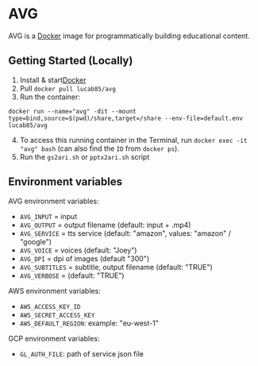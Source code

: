 # AVG

AVG is a [Docker](https://www.docker.com/) image for
programmatically building educational content.

## Getting Started (Locally)

1.  Install & start[Docker](https://docs.docker.com/install/)
2.  Pull `docker pull lucab85/avg`
3.  Run the container:
~~~
docker run --name="avg" -dit --mount type=bind,source=$(pwd)/share,target=/share --env-file=default.env lucab85/avg
~~~
4.  To access this running container in the Terminal, run
    `docker exec -it "avg" bash` (can also find the `ID` from
    `docker ps`).
5.  Run the `gs2ari.sh` or `pptx2ari.sh` script


## Environment variables

AVG environment variables:

* `AVG_INPUT` = input
* `AVG_OUTPUT` = output filename (default: input + .mp4)
* `AVG_SERVICE` = tts service (default: "amazon", values: "amazon" / "google")
* `AVG_VOICE` = voices (default: "Joey")
* `AVG_DPI` = dpi of images (default "300")
* `AVG_SUBTITLES` = subtitle, output filename (default: "TRUE")
* `AVG_VERBOSE` = (default: "TRUE")

AWS environment variables:

* `AWS_ACCESS_KEY_ID`
* `AWS_SECRET_ACCESS_KEY`
* `AWS_DEFAULT_REGION`: example: "eu-west-1"

GCP environment variables:

* `GL_AUTH_FILE`: path of service json file
